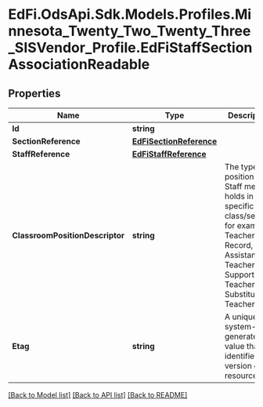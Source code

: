 # EdFi.OdsApi.Sdk.Models.Profiles.Minnesota_Twenty_Two_Twenty_Three_SISVendor_Profile.EdFiStaffSectionAssociationReadable
## Properties

Name | Type | Description | Notes
------------ | ------------- | ------------- | -------------
**Id** | **string** |  | [optional] 
**SectionReference** | [**EdFiSectionReference**](EdFiSectionReference.md) |  | 
**StaffReference** | [**EdFiStaffReference**](EdFiStaffReference.md) |  | 
**ClassroomPositionDescriptor** | **string** | The type of position the Staff member holds in the specific class/section; for example:         Teacher of Record, Assistant Teacher, Support Teacher, Substitute Teacher... | 
**Etag** | **string** | A unique system-generated value that identifies the version of the resource. | [optional] 

[[Back to Model list]](../README.md#documentation-for-models) [[Back to API list]](../README.md#documentation-for-api-endpoints) [[Back to README]](../README.md)

